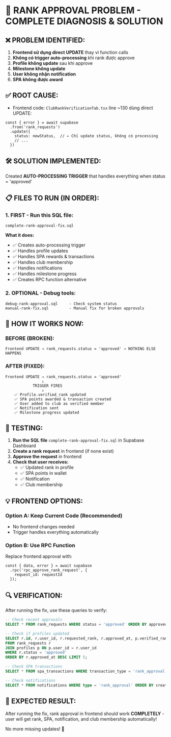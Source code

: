 # 🎯 RANK APPROVAL PROBLEM - COMPLETE DIAGNOSIS & SOLUTION

## ❌ PROBLEM IDENTIFIED:
1. **Frontend sử dụng direct UPDATE** thay vì function calls
2. **Không có trigger auto-processing** khi rank được approve
3. **Profile không update** sau khi approve
4. **Milestone không update** 
5. **User không nhận notification**
6. **SPA không được award**

## ✅ ROOT CAUSE:
- Frontend code: `ClubRankVerificationTab.tsx` line ~130 dùng direct UPDATE:
```tsx
const { error } = await supabase
  .from('rank_requests')
  .update({
    status: newStatus,  // ← Chỉ update status, không có processing
    // ...
  })
```

## 🛠️ SOLUTION IMPLEMENTED:
Created **AUTO-PROCESSING TRIGGER** that handles everything when status = 'approved'

## 📋 FILES TO RUN (IN ORDER):

### 1. **FIRST - Run this SQL file:**
```
complete-rank-approval-fix.sql
```
**What it does:**
- ✅ Creates auto-processing trigger
- ✅ Handles profile updates
- ✅ Handles SPA rewards & transactions  
- ✅ Handles club membership
- ✅ Handles notifications
- ✅ Handles milestone progress
- ✅ Creates RPC function alternative

### 2. **OPTIONAL - Debug tools:**
```
debug-rank-approval.sql     - Check system status
manual-rank-fix.sql         - Manual fix for broken approvals
```

## 🎯 HOW IT WORKS NOW:

### BEFORE (BROKEN):
```
Frontend UPDATE → rank_requests.status = 'approved' → NOTHING ELSE HAPPENS
```

### AFTER (FIXED):
```
Frontend UPDATE → rank_requests.status = 'approved' 
                ↓ 
            TRIGGER FIRES
                ↓
    ✅ Profile.verified_rank updated
    ✅ SPA points awarded & transaction created  
    ✅ User added to club as verified member
    ✅ Notification sent
    ✅ Milestone progress updated
```

## 🚀 TESTING:

1. **Run the SQL file** `complete-rank-approval-fix.sql` in Supabase Dashboard
2. **Create a rank request** in frontend (if none exist)
3. **Approve the request** in frontend
4. **Check that user receives:**
   - ✅ Updated rank in profile
   - ✅ SPA points in wallet
   - ✅ Notification
   - ✅ Club membership

## 💡 FRONTEND OPTIONS:

### Option A: Keep Current Code (Recommended)
- No frontend changes needed
- Trigger handles everything automatically

### Option B: Use RPC Function
Replace frontend approval with:
```tsx
const { data, error } = await supabase
  .rpc('rpc_approve_rank_request', { 
    request_id: requestId 
  });
```

## 🔍 VERIFICATION:

After running the fix, use these queries to verify:

```sql
-- Check recent approvals
SELECT * FROM rank_requests WHERE status = 'approved' ORDER BY approved_at DESC LIMIT 5;

-- Check if profiles updated
SELECT r.id, r.user_id, r.requested_rank, r.approved_at, p.verified_rank, p.rank_verified_at
FROM rank_requests r
JOIN profiles p ON p.user_id = r.user_id
WHERE r.status = 'approved'
ORDER BY r.approved_at DESC LIMIT 5;

-- Check SPA transactions
SELECT * FROM spa_transactions WHERE transaction_type = 'rank_approval' ORDER BY created_at DESC LIMIT 5;

-- Check notifications
SELECT * FROM notifications WHERE type = 'rank_approval' ORDER BY created_at DESC LIMIT 5;
```

## 🎉 EXPECTED RESULT:
After running the fix, rank approval in frontend should work **COMPLETELY** - user will get rank, SPA, notification, and club membership automatically! 

No more missing updates! 🎯
